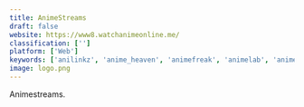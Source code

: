 ```yaml
---
title: AnimeStreams
draft: false 
website: https://www8.watchanimeonline.me/
classification: ['']
platform: ['Web']
keywords: ['anilinkz', 'anime_heaven', 'animefreak', 'animelab', 'animeland', 'animenova', 'babyanime', 'because.moe', 'chia-anime', 'funimation', 'horriblesubs', 'narutoget', 'netflix', 'nick_reboot', 'watchanimemovie']
image: logo.png
---
```

Animestreams.